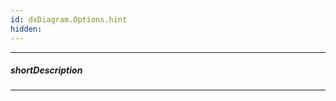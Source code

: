 ```yaml
---
id: dxDiagram.Options.hint
hidden: 
---
```

---
##### shortDescription
<!-- Description goes here -->

---
<!-- Description goes here -->